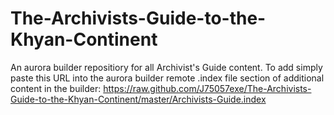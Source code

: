 # The-Archivists-Guide-to-the-Khyan-Continent
An aurora builder repositiory for all Archivist's Guide content.
To add simply paste this URL into the aurora builder remote .index file section of additional content in the builder:
https://raw.github.com/J75057exe/The-Archivists-Guide-to-the-Khyan-Continent/master/Archivists-Guide.index

